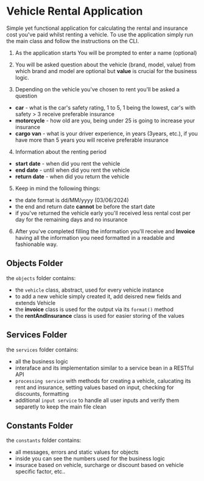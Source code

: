 # Vehicle Rental Application

Simple yet functional application for calculating the rental and insurance 
cost you've paid whilst renting a vehicle.
To use the application simply run the main class and follow the instructions on the
CLI.

1. As the application starts You will be prompted to enter a name (optional)

2. You will be asked question about the vehicle (brand, model, value) from which
brand and model are optional but **value** is crucial for the business logic.

3. Depending on the vehicle you've chosen to rent you'll be asked a question
 - **car** - what is the car's safety rating, 1 to 5, 1 being the lowest, car's with safety > 3 receive preferable insurance
 - **motorcycle** - how old are you, being under 25 is going to increase your insurance
 - **cargo van** - what is your driver experience, in years (3years, etc.), if you have more than 5 years you will receive preferable insurance

4. Information about the renting period 
 - **start date** - when did you rent the vehicle
 - **end date** - until when did you rent the vehicle
 - **return date** - when did you return the vehicle

5. Keep in mind the following things:
 - the date format is dd/MM/yyyy (03/06/2024)
 - the end and return date **cannot** be before the start date
 - if you've returned the vehicle early you'll received less rental cost per day for the remaining days and no insurance

6. After you've completed filling the information you'll receive and **Invoice** having all the information you need formatted in a readable and fashionable way.

## Objects Folder
the `objects` folder contains:
 - the `vehicle` class, abstract, used for every vehicle instance
 - to add a new vehicle simply created it, add deisred new fields and extends Vehicle
 - the **invoice** class is used for the output via its `format()` method
 - the **rentAndInsurance** class is used for easier storing of the values

## Services Folder 
the `services` folder contains:
 - all the business logic
 - interaface and its implementation similar to a service bean in a RESTful API
 - `processing service` with methods for creating a vehicle, calucating its rent and insurance, setting values based on input, checking for discounts, formatting
 - additional `input service` to handle all user inputs and verify them separetly to keep the main file clean

## Constants Folder
the `constants` folder contains:
 - all messages, errors and static values for objects
 - inside you can see the numbers used for the business logic 
 - insurace based on vehicle, surcharge or discount based on vehicle specific factor, etc..